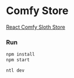 # Comfy Store

[React Comfy Sloth Store](https://myreact-comfy-sloth-project.netlify.app/)

### Run

```bash
npm install
npm start
```

```bash
ntl dev
```
